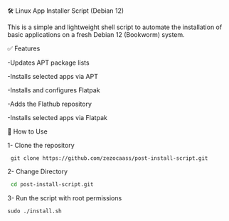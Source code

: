 🛠️ Linux App Installer Script (Debian 12) 

This is a simple and lightweight shell script to automate the installation of basic applications on a fresh Debian 12 (Bookworm) system.


✅ Features

  -Updates APT package lists

  -Installs selected apps via APT

  -Installs and configures Flatpak

  -Adds the Flathub repository

  -Installs selected apps via Flatpak

  
  🚀 How to Use

  1- Clone the repository
  ```
   git clone https://github.com/zezocaass/post-install-script.git
  ```
  2- Change Directory
  ```bash
   cd post-install-script.git
  ```
  3- Run the script with root permissions
    
   ```
   sudo ./install.sh
   ```

    
